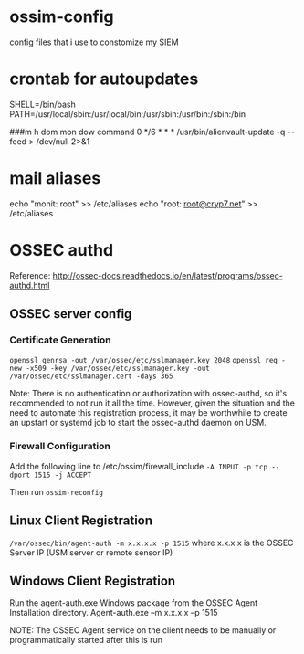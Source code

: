 # ossim-config
config files that i use to constomize my SIEM

# crontab for autoupdates

SHELL=/bin/bash
PATH=/usr/local/sbin:/usr/local/bin:/usr/sbin:/usr/bin:/sbin:/bin

###m h  dom mon dow   command
0 */6 * * * /usr/bin/alienvault-update -q --feed > /dev/null 2>&1

# mail aliases
echo "monit: root" >> /etc/aliases
echo "root: root@cryp7.net" >> /etc/aliases

# OSSEC authd
Reference: http://ossec-docs.readthedocs.io/en/latest/programs/ossec-authd.html

## OSSEC server config

### Certificate Generation

`openssl genrsa -out /var/ossec/etc/sslmanager.key 2048`
`openssl req -new -x509 -key /var/ossec/etc/sslmanager.key -out /var/ossec/etc/sslmanager.cert -days 365`

Note: There is no authentication or authorization with ossec-authd, so it's recommended to not run it all the time. However, given the situation and the need to automate this registration process, it may be worthwhile to create an upstart or systemd job to start the ossec-authd daemon on USM.

### Firewall Configuration
Add the following line to /etc/ossim/firewall_include
`-A INPUT -p tcp --dport 1515 -j ACCEPT`

Then run `ossim-reconfig`

## Linux Client Registration
`/var/ossec/bin/agent-auth -m x.x.x.x -p 1515`
where x.x.x.x is the OSSEC Server IP (USM server or remote sensor IP)


## Windows Client Registration
Run the agent-auth.exe Windows package from the OSSEC Agent Installation directory.
Agent-auth.exe –m x.x.x.x –p 1515

NOTE: The OSSEC Agent service on the client needs to be manually or programmatically started after this is run
